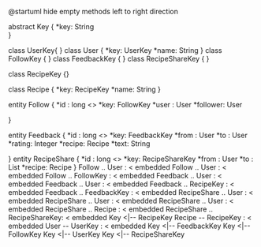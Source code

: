 @startuml
hide empty methods
left to right direction

abstract Key  {
   *key: String  
}

class UserKey{
}
class User <value object> {
   *key: UserKey
   *name: String
}
class FollowKey  {
}
class FeedbackKey  {
}
class RecipeShareKey  {
}

class RecipeKey  {}

class Recipe <value object> {
   *key: RecipeKey 
   *name: String
}


entity Follow  {
    *id : long <<id>>
    *key: FollowKey
    *user : User
    *follower: User
  
}

entity Feedback  {
    *id :  long <<id>>
    *key: FeedbackKey
    *from : User
    *to : User
    *rating: Integer
    *recipe: Recipe
    *text: String

}
entity RecipeShare  {
    *id :  long <<id>>
    *key: RecipeShareKey
    *from : User
    *to : List<User>
    *recipe: Recipe
}
Follow .. User : < embedded
Follow .. User : < embedded
Follow .. FollowKey : < embedded 
Feedback .. User : < embedded
Feedback .. User : < embedded
Feedback .. RecipeKey : < embedded
Feedback .. FeedbackKey : < embedded 
RecipeShare .. User : < embedded 
RecipeShare .. User : < embedded 
RecipeShare .. User : < embedded
RecipeShare .. Recipe : < embedded
RecipeShare .. RecipeShareKey: < embedded
Key <|-- RecipeKey
Recipe -- RecipeKey : < embedded
User -- UserKey : < embedded
Key <|-- FeedbackKey
Key <|-- FollowKey
Key <|-- UserKey
Key <|-- RecipeShareKey